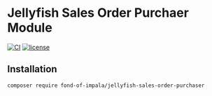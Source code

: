 # Jellyfish Sales Order Purchaer Module
[![CI](https://github.com/fond-of-impala/product-list-price-product-price-list-page-search/actions/workflows/main.yml/badge.svg)](https://github.com/fond-of-impala/product-list-price-product-price-list-page-search/actions/workflows/main.yml)
[![license](https://img.shields.io/github/license/fond-of-impala/product-list-price-product-price-list-page-search.svg)](https://packagist.org/packages/fond-of-impala/product-list-price-product-price-list-page-search)

## Installation

```
composer require fond-of-impala/jellyfish-sales-order-purchaser
```
